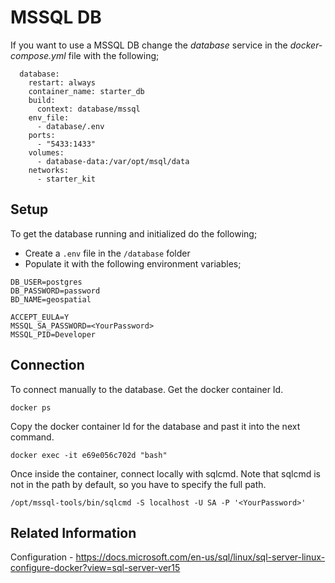 # MSSQL DB
If you want to use a MSSQL DB change the *database* service in the *docker-compose.yml* file with the following;

```
  database:
    restart: always
    container_name: starter_db
    build:
      context: database/mssql
    env_file:
      - database/.env
    ports:
      - "5433:1433"
    volumes:
      - database-data:/var/opt/msql/data
    networks:
      - starter_kit
```

## Setup

To get the database running and initialized do the following;

- Create a `.env` file in the `/database` folder
- Populate it with the following environment variables;
```
DB_USER=postgres
DB_PASSWORD=password
BD_NAME=geospatial

ACCEPT_EULA=Y
MSSQL_SA_PASSWORD=<YourPassword>
MSSQL_PID=Developer
```

## Connection

To connect manually to the database. Get the docker container Id.

`docker ps`

Copy the docker container Id for the database and past it into the next command.

`docker exec -it e69e056c702d "bash"`

Once inside the container, connect locally with sqlcmd. Note that sqlcmd is not in the path by default, so you have to specify the full path.

`/opt/mssql-tools/bin/sqlcmd -S localhost -U SA -P '<YourPassword>'`

## Related Information
Configuration - https://docs.microsoft.com/en-us/sql/linux/sql-server-linux-configure-docker?view=sql-server-ver15
